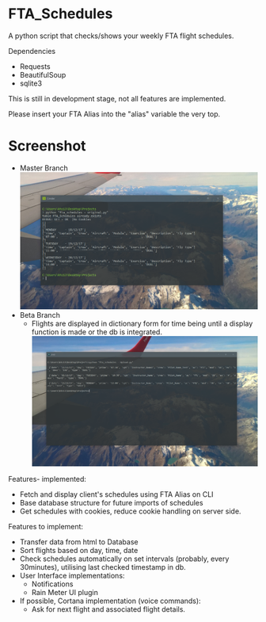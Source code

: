 # FTA_Schedules
A python script that checks/shows your weekly FTA flight schedules. 

Dependencies
- Requests
- BeautifulSoup
- sqlite3


This is still in development stage, not all features are implemented.

Please insert your FTA Alias into the "alias" variable the very top. 

# Screenshot
- Master Branch
![Screenshot1 tag](https://github.com/KHZ-INTL/FTA_Schedules/blob/master/flyfta.PNG)
- Beta Branch
    - Flights are displayed in dictionary form for time being until a display function is made or the db is integrated.
![Screenshot2 tag](https://github.com/KHZ-INTL/FTA_Schedules/blob/Beta/flyfta2.PNG)

Features- implemented:
 - Fetch and display client's schedules using FTA Alias on CLI
 - Base database structure for future imports of schedules
 - Get schedules with cookies, reduce cookie handling on server side.

Features to implement:
 - Transfer data from html to Database
 - Sort flights based on day, time, date
 - Check schedules automatically on set intervals (probably, every 30minutes), utilising last checked timestamp in db.
 - User Interface implementations: 
   - Notifications
   - Rain Meter UI plugin
 - If possible, Cortana implementation (voice commands):
    - Ask for next flight and associated flight details.
 
